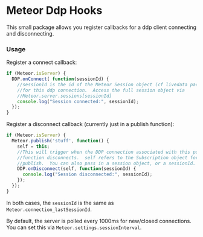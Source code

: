 Meteor Ddp Hooks
================

This small package allows you register callbacks for a ddp client connecting
and disconnecting.

### Usage

Register a connect callback:
```javascript
if (Meteor.isServer) {
  DDP.onConnect( function(sessionId) {
    //sessionId is the id of the Meteor Session object (cf livedata package)
    //for this ddp connection.  Access the full session object via
    //Meteor.server.sessions[sessionId]
    console.log("Session connected:", sessionId);
  });
}
```

Register a disconnect callback (currently just in a publish function):
```javascript
if (Meteor.isServer) {
  Meteor.publish('stuff', function() {
    self = this;
    //This will trigger when the DDP connection associated with this publish
    //function disconnects.  self refers to the Subscription object for this
    //publish.  You can also pass in a session object, or a sessionId.
    DDP.onDisconnect(self, function(sessionId) {
      console.log("Session disconnected:", sessionId);
    }); 
  });
}
```

In both cases, the `sessionId` is the same as `Meteor.connection_lastSessionId`.

By default, the server is polled every 1000ms for new/closed connections.  You can
set this via `Meteor.settings.sessionInterval`.
